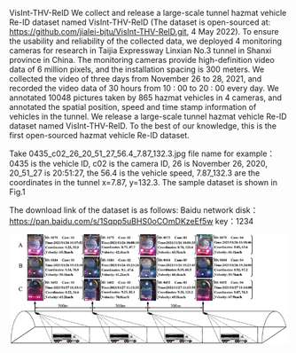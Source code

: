 VisInt-THV-ReID
We collect and release a large-scale tunnel hazmat vehicle Re-ID dataset named VisInt-THV-ReID (The dataset is open-sourced at: https://github.com/jialei-bjtu/VisInt-THV-ReID.git, 4 May 2022). To ensure the usability and reliability of the collected data, we deployed 4 monitoring cameras for research in Taijia Expressway Linxian No.3 tunnel in Shanxi province in China. The monitoring cameras provide high-definition video data of 6 million pixels, and the installation spacing is 300 meters. We collected the video of three days from November 26 to 28, 2021, and recorded the video data of 30 hours from 10 : 00 to 20 : 00 every day. We annotated 10048 pictures taken by 865 hazmat vehicles in 4 cameras, and annotated the spatial position, speed and time stamp information of vehicles in the tunnel. We release a large-scale tunnel hazmat vehicle Re-ID dataset named VisInt-THV-ReID. To the best of our knowledge, this is the first open-sourced hazmat vehicle Re-ID dataset. 

Take 0435_c02_26_20_51_27_56.4_7.87_132.3.jpg file name for example：0435 is the vehicle ID, c02 is the camera ID, 26 is November 26, 2020, 20_51_27 is 20:51:27, the 56.4 is the vehicle speed, 7.87_132.3 are the coordinates in the tunnel x=7.87, y=132.3.
The sample dataset is shown in Fig.1

The download link of the dataset is as follows:
Baidu network disk：https://pan.baidu.com/s/1Sqpp5uBHS0oCOmDKzeEf5w key：1234

![dataset](https://raw.githubusercontent.com/jialei-bjtu/VisInt-THV-ReID/main/fig5.jpg)
